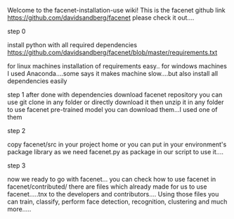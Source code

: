 

Welcome to the facenet-installation-use wiki! This is the facenet github link https://github.com/davidsandberg/facenet please check it out....

step 0

install python with all required dependencies https://github.com/davidsandberg/facenet/blob/master/requirements.txt

for linux machines installation of requirements easy.. for windows machines I used Anaconda....some says it makes machine slow....but also install all dependencies easily

step 1 after done with dependencies download facenet repository you can use git clone in any folder or directly download it then unzip it in any folder to use facenet pre-trained model you can download them...I used one of them

step 2

copy facenet/src in your project home or you can put in your environment's package library as we need facenet.py as package in our script to use it....

step 3

now we ready to go with facenet... you can check how to use facenet in facenet/contributed/ there are files which already made for us to use facenet.....tnx to the developers and contributors.... Using those files you can train, classify, perform face detection, recognition, clustering and much more.....

